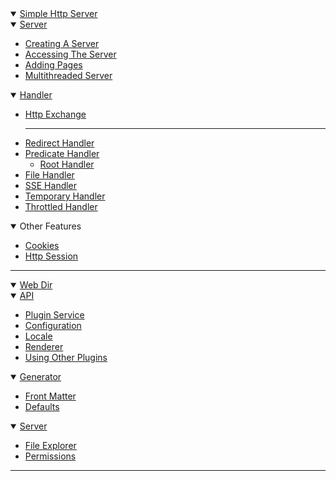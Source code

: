 ---
---
<details open>
    <summary>
        <a href="/simplehttpserver">Simple Http Server</a>
    </summary>
    <details open>
        <summary>
            <a href="/simplehttpserver">Server</a>
        </summary>
        <ul>
            <li>
                <a href="/simplehttpserver/server">Creating A Server</a>
            </li>
            <li>
                <a href="/simplehttpserver/server/accessing-the-server">Accessing The Server</a>
            </li>
            <li>
                <a href="/simplehttpserver/server/adding-pages">Adding Pages</a>
            </li>
            <li>
                <a href="/simplehttpserver/server/multithreaded-server">Multithreaded Server</a>
            </li>
        </ul>
    </details>
    <details open>
        <summary>
            <a href="/simplehttpserver/handler">Handler</a>
        </summary>
        <ul>
            <li>
                <a href="/simplehttpserver/handler/simple-http-exchange">Http Exchange</a>
            </li>
            <hr>
            <li>
                <a href="/simplehttpserver/handler/redirect-handler">Redirect Handler</a>
            </li>
            <li>
                <a href="/simplehttpserver/handler/predicate-handler">Predicate Handler</a>
                <ul>
                    <li>
                        <a href="/simplehttpserver/handler/predicate-handler#root-handler">Root Handler</a>
                    </li>
                </ul>
            </li>
            <li>
                <a href="/simplehttpserver/handler/file-handler">File Handler</a>
            </li>
            <li>
                <a href="/simplehttpserver/handler/sse-handler">SSE Handler</a>
            </li>
            <li>
                <a href="/simplehttpserver/handler/temporary-handler">Temporary Handler</a>
            </li>
            <li>
                <a href="/simplehttpserver/handler/throttled-handler">Throttled Handler</a>
            </li>
        </ul>
    </details>
    <details open>
        <summary>Other Features</summary>
        <ul>
            <li>
                <a href="/simplehttpserver/cookies">Cookies</a>
            </li>
            <li>
                <a href="/simplehttpserver/http-session">Http Session</a>
            </li>
        </ul>
    </details>
</details>

<hr>

<details open>
    <summary>
        <a href="/webdir">Web Dir</a>
    </summary>
    <details open>
        <summary>
            <a href="/webdir/api">API</a>
        </summary>
        <ul>
            <li>
                <a href="/webdir/api/plugin-service">Plugin Service</a>
            </li>
            <li>
                <a href="/webdir/api/configuration">Configuration</a>
            </li>
            <li>
                <a href="/webdir/api/locale">Locale</a>
            </li>
            <li>
                <a href="/webdir/api/renderer">Renderer</a>
            </li>
            <li>
                <a href="/webdir/api/using-other-plugins">Using Other Plugins</a>
            </li>
        </ul>
    </details>
    <details open>
        <summary>
            <a href="/webdir/generator">Generator</a>
        </summary>
        <ul>
            <li>
                <a href="/webdir/generator/front-matter">Front Matter</a>
            </li>
            <li>
                <a href="/webdir/generator/defaults">Defaults</a>
            </li>
        </ul>
    </details>
    <details open>
        <summary>
            <a href="/webdir/server">Server</a> 
        </summary>
        <ul>
            <li>
                <a href="/webdir/server/files">File Explorer</a>
            </li>
            <li>
                <a href="/webdir/server/permissions">Permissions</a>
            </li>
        </ul>
    </details>
</details>

<hr>
